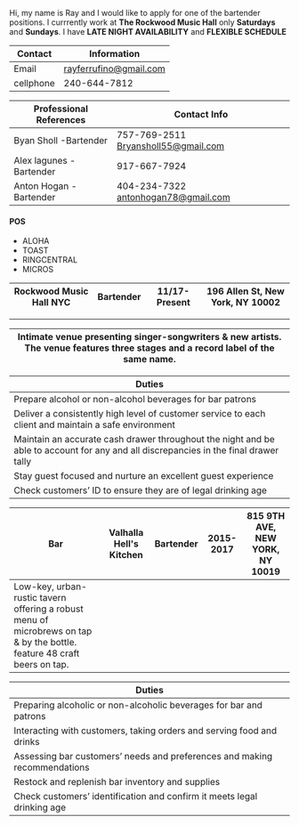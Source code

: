 
Hi, my name is Ray and I would like to apply for one of the bartender positions. I currrently work at **The Rockwood Music Hall** only **Saturdays** and **Sundays**. I have **LATE NIGHT AVAILABILITY** and **FLEXIBLE SCHEDULE** 

| Contact | Information|
|---|---|
| Email| rayferrufino@gmail.com |
| cellphone | 240-644-7812 |

|Professional References|Contact Info|
|---|---|
|Byan Sholl -Bartender| 757-769-2511 Bryansholl55@gmail.com|
|Alex lagunes -Bartender| 917-667-7924| 
|Anton Hogan -Bartender| 404-234-7322 antonhogan78@gmail.com|

#### POS
- ALOHA
- TOAST
- RINGCENTRAL
- MICROS

| Rockwood Music Hall NYC | Bartender | 11/17-Present|196 Allen St, New York, NY 10002|
|-------| ----------------| ------|-----------|

----------------------------------------------------------------------------------------------------------

| Intimate venue presenting singer-songwriters & new artists. The venue features three stages and a record label of the same name. |
|-------------------------------------------|

|Duties                                                  | 
--------------------------------------------------------|
|Prepare alcohol or non-alcohol beverages for bar patrons|
|Deliver a consistently high level of customer service to each client and maintain a safe environment|
|Maintain an accurate cash drawer throughout the night and be able to account for any and all discrepancies in the final drawer tally|
|Stay guest focused and nurture an excellent guest experience|
|Check customers’ ID to ensure they are of legal drinking age|

| Bar     | Valhalla Hell's Kitchen| Bartender | 2015-2017|815 9TH AVE, NEW YORK, NY 10019|
|------- | ---------------- | ------|-----------|---|
|Low-key, urban-rustic tavern offering a robust menu of microbrews on tap & by the bottle. feature 48 craft beers on tap.|


|Duties                                                  | 
|--------------------------------------------------------|
|Preparing alcoholic or non-alcoholic beverages for bar and patrons|
|Interacting with customers, taking orders and serving food and drinks|
|Assessing bar customers’ needs and preferences and making recommendations|
|Restock and replenish bar inventory and supplies|
|Check customers’ identification and confirm it meets legal drinking age|
